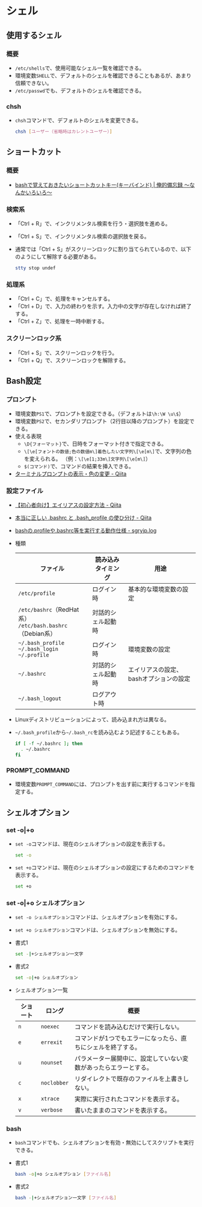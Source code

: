 # シェル

## 使用するシェル

### 概要

- `/etc/shells`で、使用可能なシェル一覧を確認できる。
- 環境変数`SHELL`で、デフォルトのシェルを確認できることもあるが、あまり信頼できない。
- `/etc/passwd`でも、デフォルトのシェルを確認できる。

### chsh

- `chsh`コマンドで、デフォルトのシェルを変更できる。

  ```bash
  chsh [ユーザー（省略時はカレントユーザー）]
  ```

## ショートカット

### 概要

- [bashで覚えておきたいショートカットキー(キーバインド) | 俺的備忘録 〜なんかいろいろ〜](https://orebibou.com/ja/home/201506/20150629_001/)

### 検索系

- 「Ctrl + R」で、インクリメンタル検索を行う・選択肢を進める。
- 「Ctrl + S」で、インクリメンタル検索の選択肢を戻る。
- 通常では「Ctrl + S」がスクリーンロックに割り当てられているので、以下のようにして解除する必要がある。

  ```bash
  stty stop undef
  ```

### 処理系

- 「Ctrl + C」で、処理をキャンセルする。
- 「Ctrl + D」で、入力の終わりを示す。入力中の文字が存在しなければ終了する。
- 「Ctrl + Z」で、処理を一時中断する。

### スクリーンロック系

- 「Ctrl + S」で、スクリーンロックを行う。
- 「Ctrl + Q」で、スクリーンロックを解除する。

## Bash設定

### プロンプト

- 環境変数`PS1`で、プロンプトを設定できる。（デフォルトは`\h:\W \u\$`）
- 環境変数`PS2`で、セカンダリプロンプト（2行目以降のプロンプト）を設定できる。
- 使える表現
  - `\D{フォーマット}`で、日時をフォーマット付きで指定できる。
  - `\[\e[フォントの数値;色の数値m\]着色したい文字列\[\e[m\]`で、文字列の色を変えられる。
    （例：`\[\e[1;33m\]文字列\[\e[m\]`）
  - `$(コマンド)`で、コマンドの結果を挿入できる。
- [ターミナルプロンプトの表示・色の変更 - Qiita](https://qiita.com/hmmrjn/items/60d2a64c9e5bf7c0fe60)

### 設定ファイル

- [【初心者向け】エイリアスの設定方法 - Qiita](https://qiita.com/yutat93/items/b5bb9c0366f21bcbea62)
- [本当に正しい .bashrc と .bash_profile の使ひ分け - Qiita](https://qiita.com/magicant/items/d3bb7ea1192e63fba850)
- [bashの.profileや.bashrc等を実行する動作仕様 - sgryjp.log](https://blog.sgry.jp/entry/2019/11/09/232927)
- 種類

  ファイル|読み込みタイミング|用途
    ---|---|---
  `/etc/profile`|ログイン時|基本的な環境変数の設定
  `/etc/bashrc`（RedHat系）<br>`/etc/bash.bashrc`（Debian系）|対話的シェル起動時|
  `~/.bash_profile`<br>`~/.bash_login`<br>`~/.profile`|ログイン時|環境変数の設定
  `~/.bashrc`|対話的シェル起動時|エイリアスの設定、bashオプションの設定
  `~/.bash_logout`|ログアウト時|
  
- Linuxディストリビューションによって、読み込まれ方は異なる。
- `~/.bash_profile`から`~/.bash_rc`を読み込むよう記述することもある。

  ```bash
  if [ -f ~/.bashrc ]; then
    . ~/.bashrc
  fi
  ```

### PROMPT_COMMAND

- 環境変数`PROMPT_COMMAND`には、プロンプトを出す前に実行するコマンドを指定する。

## シェルオプション

### set -o|+o

- `set -o`コマンドは、現在のシェルオプションの設定を表示する。

  ```bash
  set -o
  ```

- `set +o`コマンドは、現在のシェルオプションの設定にするためのコマンドを表示する。

  ```bash
  set +o
  ```

### set -o|+o シェルオプション

- `set -o シェルオプション`コマンドは、シェルオプションを有効にする。

- `set +o シェルオプション`コマンドは、シェルオプションを無効にする。

- 書式1

  ```bash
  set -|+シェルオプション一文字
  ```

- 書式2

  ```bash
  set -o|+o シェルオプション
  ```

- シェルオプション一覧

  | ショート | ロング      | 概要                                                         |
  | -------- | ----------- | ------------------------------------------------------------ |
  | `n`      | `noexec`    | コマンドを読み込むだけで実行しない。                         |
  | `e`      | `errexit`   | コマンドが1つでもエラーになったら、直ちにシェルを終了する。  |
  | `u`      | `nounset`   | パラメーター展開中に、設定していない変数があったらエラーとする。 |
  | `c`      | `noclobber` | リダイレクトで既存のファイルを上書きしない。                 |
  | `x`      | `xtrace`    | 実際に実行されたコマンドを表示する。                         |
  | `v`      | `verbose`   | 書いたままのコマンドを表示する。                             |

### bash

- `bash`コマンドでも、シェルオプションを有効・無効にしてスクリプトを実行できる。

- 書式1

  ```bash
  bash -o|+o シェルオプション [ファイル名]
  ```

- 書式2

  ```bash
  bash -|+シェルオプション一文字 [ファイル名]
  ```
